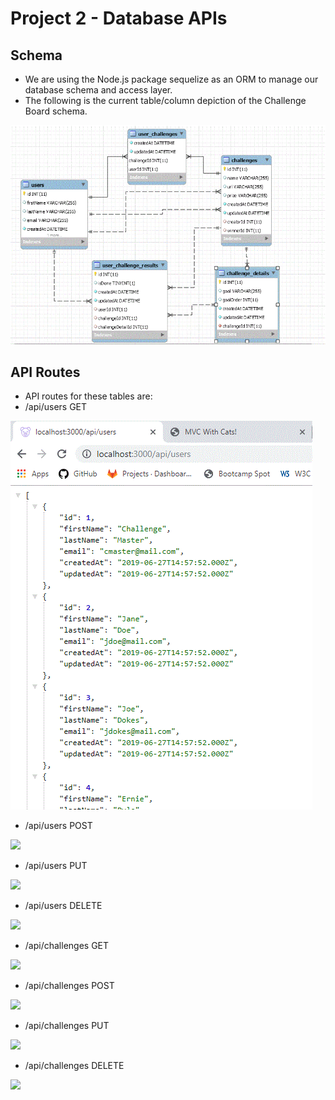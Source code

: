 # Project 2 - Database APIs

## Schema

- We are using the Node.js package sequelize as an ORM to manage our database schema and access layer.
- The following is the current table/column depiction of the Challenge Board schema.

![](./images/image01.gif)



## API Routes

- API routes for these tables are:
- /api/users GET

![](./images/image02.gif)

- /api/users POST

![](C:\Users\Paul\BootCamp\HomeWork\HW16\project2\images\image02a.gif)

- /api/users PUT

![](C:\Users\Paul\BootCamp\HomeWork\HW16\project2\images\image02b.gif)

- /api/users DELETE

![](C:\Users\Paul\BootCamp\HomeWork\HW16\project2\images\image02c.gif)

- /api/challenges GET

![](C:\Users\Paul\BootCamp\HomeWork\HW16\project2\images\image03.gif)



- /api/challenges POST

![](C:\Users\Paul\BootCamp\HomeWork\HW16\project2\images\image03a.gif)

- /api/challenges PUT

![](C:\Users\Paul\BootCamp\HomeWork\HW16\project2\images\image03b.gif)

- /api/challenges DELETE

![](C:\Users\Paul\BootCamp\HomeWork\HW16\project2\images\image03c.gif)